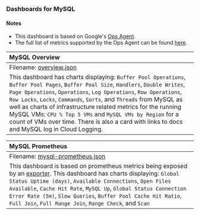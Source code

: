 ### Dashboards for MySQL

#### Notes

- This dashboard is based on Google's [Ops Agent](https://cloud.google.com/stackdriver/docs/solutions/agents/ops-agent).
- The full list of metrics supported by the Ops Agent can be found [here](https://cloud.google.com/stackdriver/docs/solutions/agents/ops-agent/third-party/mysql#monitored-metrics).

|MySQL Overview|
|:------------------|
|Filename: [overview.json](overview.json)|
|This dashboard has charts displaying: `Buffer Pool Operations`, `Buffer Pool Pages`, `Buffer Pool Size`, `Handlers`, `Double Writes`, `Page Operations`, `Operations`, `Log Operations`, `Row Operations`, `Row Locks`, `Locks`, `Commands`, `Sorts`, and `Threads` from MySQL as well as charts of infrastructure related metrics for the running MySQL VMs: `CPU % Top 5 VMs` and `MySQL VMs by Region` for a count of VMs over time. There is also a card with links to docs and MySQL log in Cloud Logging.|

|MySQL Prometheus|
|:------------------|
|Filename: [mysql-prometheus.json](mysql-prometheus.json)|
|This dashboard is based on prometheus metrics being exposed by an [exporter](https://github.com/prometheus/mysqld_exporter). This dashboard has charts displaying: `Global Status Uptime (days)`, `Available Connections`, `Open Files Available`, `Cache Hit Rate`, `MySQL Up`, `Global Status Connection Error Rate (5m)`, `Slow Queries`, `Buffer Pool Cache Hit Ratio`, `Full Join`, `Full Range Join`, `Range Check`, and `Scan`|
